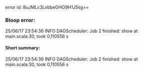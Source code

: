 error id: 8uJMLc3LvbbeGHO9H1J5sg==
### Bloop error:

25/06/17 23:54:36 INFO DAGScheduler: Job 2 finished: show at main.scala:30, took 0,110556 s
#### Short summary: 

25/06/17 23:54:36 INFO DAGScheduler: Job 2 finished: show at main.scala:30, took 0,110556 s